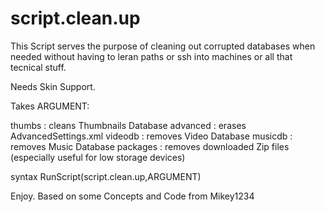 script.clean.up
===============

This Script serves the purpose of cleaning out corrupted databases when needed without having to leran paths or ssh into machines or all that tecnical stuff.

Needs Skin Support.

Takes ARGUMENT:

thumbs : cleans Thumbnails Database
advanced : erases AdvancedSettings.xml
videodb : removes Video Database
musicdb : removes Music Database
packages : removes downloaded Zip files (especially useful for low storage devices)

syntax
RunScript(script.clean.up,ARGUMENT)

Enjoy.
Based on some Concepts and Code from Mikey1234
